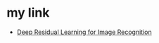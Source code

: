 # my link
* [Deep Residual Learning for Image Recognition](https://github.com/cycyucheng1010/python_learning/blob/master/AI/ResNet.md)
